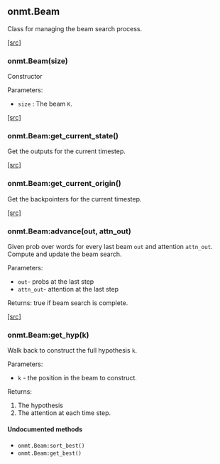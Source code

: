 <a name="onmt.Beam.dok"></a>


## onmt.Beam ##

 Class for managing the beam search process. 

<a class="entityLink" href="https://github.com/opennmt/opennmt/blob/39968aa86f3b4f7a7c93720c38460e10a0f040a4/lib/eval/beam.lua#L26">[src]</a>
<a name="onmt.Beam"></a>


### onmt.Beam(size) ###

Constructor

Parameters:

  * `size` : The beam `K`.


<a class="entityLink" href="https://github.com/opennmt/opennmt/blob/39968aa86f3b4f7a7c93720c38460e10a0f040a4/lib/eval/beam.lua#L47">[src]</a>
<a name="onmt.Beam:get_current_state"></a>


### onmt.Beam:get_current_state() ###

 Get the outputs for the current timestep.

<a class="entityLink" href="https://github.com/opennmt/opennmt/blob/39968aa86f3b4f7a7c93720c38460e10a0f040a4/lib/eval/beam.lua#L52">[src]</a>
<a name="onmt.Beam:get_current_origin"></a>


### onmt.Beam:get_current_origin() ###

 Get the backpointers for the current timestep.

<a class="entityLink" href="https://github.com/opennmt/opennmt/blob/39968aa86f3b4f7a7c93720c38460e10a0f040a4/lib/eval/beam.lua#L66">[src]</a>
<a name="onmt.Beam:advance"></a>


### onmt.Beam:advance(out, attn_out) ###

 Given prob over words for every last beam `out` and attention
 `attn_out`. Compute and update the beam search.

Parameters:

  * `out`- probs at the last step
  * `attn_out`- attention at the last step

Returns: true if beam search is complete.


<a class="entityLink" href="https://github.com/opennmt/opennmt/blob/39968aa86f3b4f7a7c93720c38460e10a0f040a4/lib/eval/beam.lua#L132">[src]</a>
<a name="onmt.Beam:get_hyp"></a>


### onmt.Beam:get_hyp(k) ###

 Walk back to construct the full hypothesis `k`.

Parameters:

  * `k` - the position in the beam to construct.

Returns:

  1. The hypothesis
  2. The attention at each time step.



#### Undocumented methods ####

<a name="onmt.Beam:sort_best"></a>
 * `onmt.Beam:sort_best()`
<a name="onmt.Beam:get_best"></a>
 * `onmt.Beam:get_best()`
